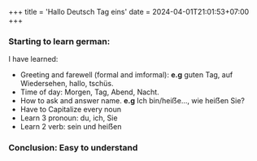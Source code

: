+++
title = 'Hallo Deutsch Tag eins'
date = 2024-04-01T21:01:53+07:00
+++

### Starting to learn german:

I have learned:

- Greeting and farewell (formal and imformal): **e.g** guten Tag, auf Wiedersehen, hallo, tschüs.
- Time of day: Morgen, Tag, Abend, Nacht.
- How to ask and answer name. **e.g** Ich bin/heiẞe..., wie heiẞen Sie?
- Have to Capitalize every noun
- Learn 3 pronoun: du, ich, Sie
- Learn 2 verb: sein und heiẞen

### Conclusion: Easy to understand
